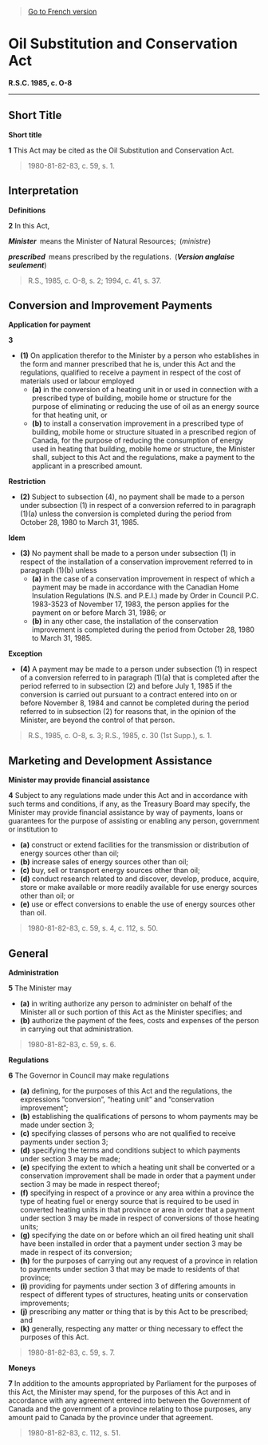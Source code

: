 > [Go to French version](/fr/Lois/Lois%20révisées%20du%20Canada/O/O-8.md)

# Oil Substitution and Conservation Act

**R.S.C. 1985, c. O-8**


----------



## Short Title



**Short title**

**1** This Act may be cited as the Oil Substitution and Conservation Act.
> 1980-81-82-83, c. 59, s. 1.





## Interpretation



**Definitions**

**2** In this Act,

***Minister*** means the Minister of Natural Resources; (*ministre*)

***prescribed*** means prescribed by the regulations. (***Version anglaise seulement***)
> R.S., 1985, c. O-8, s. 2; 1994, c. 41, s. 37.





## Conversion and Improvement Payments



**Application for payment**

**3** 

- **(1)** On application therefor to the Minister by a person who establishes in the form and manner prescribed that he is, under this Act and the regulations, qualified to receive a payment in respect of the cost of materials used or labour employed
	- **(a)** in the conversion of a heating unit in or used in connection with a prescribed type of building, mobile home or structure for the purpose of eliminating or reducing the use of oil as an energy source for that heating unit, or
	- **(b)** to install a conservation improvement in a prescribed type of building, mobile home or structure situated in a prescribed region of Canada, for the purpose of reducing the consumption of energy used in heating that building, mobile home or structure,
the Minister shall, subject to this Act and the regulations, make a payment to the applicant in a prescribed amount.

**Restriction**

- **(2)** Subject to subsection (4), no payment shall be made to a person under subsection (1) in respect of a conversion referred to in paragraph (1)(a) unless the conversion is completed during the period from October 28, 1980 to March 31, 1985.

**Idem**

- **(3)** No payment shall be made to a person under subsection (1) in respect of the installation of a conservation improvement referred to in paragraph (1)(b) unless
	- **(a)** in the case of a conservation improvement in respect of which a payment may be made in accordance with the Canadian Home Insulation Regulations (N.S. and P.E.I.) made by Order in Council P.C. 1983-3523 of November 17, 1983, the person applies for the payment on or before March 31, 1986; or
	- **(b)** in any other case, the installation of the conservation improvement is completed during the period from October 28, 1980 to March 31, 1985.

**Exception**

- **(4)** A payment may be made to a person under subsection (1) in respect of a conversion referred to in paragraph (1)(a) that is completed after the period referred to in subsection (2) and before July 1, 1985 if the conversion is carried out pursuant to a contract entered into on or before November 8, 1984 and cannot be completed during the period referred to in subsection (2) for reasons that, in the opinion of the Minister, are beyond the control of that person.
> R.S., 1985, c. O-8, s. 3; R.S., 1985, c. 30 (1st Supp.), s. 1.





## Marketing and Development Assistance



**Minister may provide financial assistance**

**4** Subject to any regulations made under this Act and in accordance with such terms and conditions, if any, as the Treasury Board may specify, the Minister may provide financial assistance by way of payments, loans or guarantees for the purpose of assisting or enabling any person, government or institution to
- **(a)** construct or extend facilities for the transmission or distribution of energy sources other than oil;
- **(b)** increase sales of energy sources other than oil;
- **(c)** buy, sell or transport energy sources other than oil;
- **(d)** conduct research related to and discover, develop, produce, acquire, store or make available or more readily available for use energy sources other than oil; or
- **(e)** use or effect conversions to enable the use of energy sources other than oil.
> 1980-81-82-83, c. 59, s. 4, c. 112, s. 50.





## General



**Administration**

**5** The Minister may
- **(a)** in writing authorize any person to administer on behalf of the Minister all or such portion of this Act as the Minister specifies; and
- **(b)** authorize the payment of the fees, costs and expenses of the person in carrying out that administration.
> 1980-81-82-83, c. 59, s. 6.





**Regulations**

**6** The Governor in Council may make regulations
- **(a)** defining, for the purposes of this Act and the regulations, the expressions “conversion”, “heating unit” and “conservation improvement”;
- **(b)** establishing the qualifications of persons to whom payments may be made under section 3;
- **(c)** specifying classes of persons who are not qualified to receive payments under section 3;
- **(d)** specifying the terms and conditions subject to which payments under section 3 may be made;
- **(e)** specifying the extent to which a heating unit shall be converted or a conservation improvement shall be made in order that a payment under section 3 may be made in respect thereof;
- **(f)** specifying in respect of a province or any area within a province the type of heating fuel or energy source that is required to be used in converted heating units in that province or area in order that a payment under section 3 may be made in respect of conversions of those heating units;
- **(g)** specifying the date on or before which an oil fired heating unit shall have been installed in order that a payment under section 3 may be made in respect of its conversion;
- **(h)** for the purposes of carrying out any request of a province in relation to payments under section 3 that may be made to residents of that province;
- **(i)** providing for payments under section 3 of differing amounts in respect of different types of structures, heating units or conservation improvements;
- **(j)** prescribing any matter or thing that is by this Act to be prescribed; and
- **(k)** generally, respecting any matter or thing necessary to effect the purposes of this Act.
> 1980-81-82-83, c. 59, s. 7.





**Moneys**

**7** In addition to the amounts appropriated by Parliament for the purposes of this Act, the Minister may spend, for the purposes of this Act and in accordance with any agreement entered into between the Government of Canada and the government of a province relating to those purposes, any amount paid to Canada by the province under that agreement.
> 1980-81-82-83, c. 112, s. 51.



